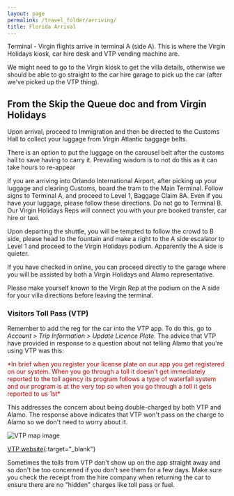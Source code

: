 ```yaml
---
layout: page
permalink: /travel_folder/arriving/
title: Florida Arrival
---
```

Terminal - Virgin flights arrive in terminal A (side A). This is where the Virgin Holidays kiosk, car hire desk and VTP vending machine are.

We might need to go to the Virgin kiosk to get the villa details, otherwise we should be able to go straight to the car hire garage to pick up the car (after we've picked up the VTP thing).

## From the Skip the Queue doc and from Virgin Holidays 

Upon arrival, proceed to Immigration and then be directed to the Customs Hall to collect your luggage from Virgin Atlantic baggage belts.

There is an option to put the luggage on the carousel belt after the customs hall to save having to carry it. Prevailing wisdom is to not do this as it can take hours to re-appear

If you are arriving into Orlando International Airport, after picking up your luggage and clearing Customs, board the tram to the Main Terminal. Follow signs to Terminal A, and proceed to Level 1, Baggage Claim 8A. Even if you have your luggage, please follow these directions. Do not go to Terminal B. Our Virgin Holidays Reps will connect you with your pre booked transfer, car hire or taxi.

Upon departing the shuttle, you will be tempted to follow the crowd to B side, please head to the fountain and make a right to the A side escalator to Level 1 and proceed to the Virgin Holidays podium. Apparently the A side is quieter.

If you have checked in online, you can proceed directly to the garage where you will be assisted by both a Virgin Holidays and Alamo representative.

Please make yourself known to the Virgin Rep at the podium on the A side for your villa directions before leaving the terminal.

### Visitors Toll Pass (VTP)

Remember to add the reg for the car into the VTP app. To do this, go to *Account > Trip Information > Update Licence Plate*. The advice that VTP have provided in response to a question about not telling Alamo that you're using VTP was this:

<span style="color:#B40404">
*In brief when you register your license plate on our app you get registered on our system. When you go through a toll it doesn't get immediately reported to the toll agency its program follows a type of waterfall system and our program is at the very top so when you go through a toll it gets reported to us 1st*
</span>

This addresses the concern about being double-charged by both VTP and Alamo. The response above indicates that VTP won't pass on the charge to Alamo so we don't need to worry about it.
 

![VTP map image](https://stuartmonro.github.io/images/vtp.jpg "VTP map")

[VTP website](https://visitortollpass.com 'VTP site'){:target="\_blank"}

Sometimes the tolls from VTP don't show up on the app straight away and so don't be too concerned if you don't see them for a few days. Make sure you check the receipt from the hire company when returning the car to ensure there are no "hidden" charges like toll pass or fuel.





